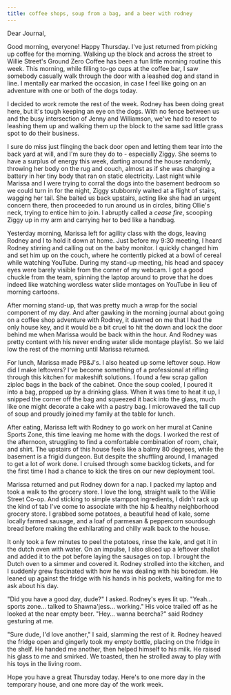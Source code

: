 ```yaml
---
title: coffee shops, soup from a bag, and a beer with rodney
---
```


Dear Journal,

Good morning, everyone! Happy Thursday. I've just returned from picking
up coffee for the morning. Walking up the block and across the street to
Willie Street's Ground Zero Coffee has been a fun little morning routine
this week. This morning, while filling to-go cups at the coffee bar, I
saw somebody casually walk through the door with a leashed dog and stand
in line. I mentally ear marked the occasion, in case I feel like going
on an adventure with one or both of the dogs today.

I decided to work remote the rest of the week. Rodney has been doing
great here, but it's tough keeping an eye on the dogs. With no fence
between us and the busy intersection of Jenny and Williamson, we've had
to resort to leashing them up and walking them up the block to the same
sad little grass spot to do their business.

I sure do miss just flinging the back door open and letting them tear
into the back yard at will, and I'm sure they do to - especially Ziggy.
She seems to have a surplus of energy this week, darting around the
house randomly, throwing her body on the rug and couch, almost as if she
was charging a battery in her tiny body that ran on static electricity.
Last night while Marissa and I were trying to corral the dogs into the
basement bedroom so we could turn in for the night, Ziggy stubbornly
waited at a flight of stairs, wagging her tail. She baited us back
upstairs, acting like she had an urgent concern there, then proceeded to
run around us in circles, biting Ollie's neck, trying to entice him to
join. I abruptly called a *cease fire*, scooping Ziggy up in my arm and
carrying her to bed like a handbag.

Yesterday morning, Marissa left for agility class with the dogs, leaving
Rodney and I to hold it down at home. Just before my 9:30 meeting, I
heard Rodney stirring and calling out on the baby monitor. I quickly
changed him and set him up on the couch, where he contently picked at a
bowl of cereal while watching YouTube. During my stand-up meeting, his
head and spacey eyes were barely visible from the corner of my webcam. I
got a good chuckle from the team, spinning the laptop around to prove
that he does indeed like watching wordless water slide montages on
YouTube in lieu of morning cartoons.

After morning stand-up, that was pretty much a wrap for the social
component of my day. And after gawking in the morning journal about
going on a coffee shop adventure with Rodney, it dawned on me that I had
the only house key, and it would be a bit cruel to hit the down and lock
the door behind me when Marissa would be back within the hour. And
Rodney was pretty content with his never ending water slide montage
playlist. So we laid low the rest of the morning until Marissa returned.

For lunch, Marissa made PB&J's. I also heated up some leftover soup. How
did I make leftovers? I've become something of a professional at rifling
through this kitchen for makeshift solutions. I found a few scrap gallon
ziploc bags in the back of the cabinet. Once the soup cooled, I poured
it into a bag, propped up by a drinking glass. When it was time to heat
it up, I snipped the corner off the bag and squeezed it back into the
glass, much like one might decorate a cake with a pastry bag. I
microwaved the tall cup of soup and proudly joined my family at the
table for lunch.

After eating, Marissa left with Rodney to go work on her mural at Canine
Sports Zone, this time leaving me home with the dogs. I worked the rest
of the afternoon, struggling to find a comfortable combination of room,
chair, and shirt. The upstairs of this house feels like a balmy 80
degrees, while the basement is a frigid dungeon. But despite the
shuffling around, I managed to get a lot of work done. I cruised through
some backlog tickets, and for the first time I had a chance to kick the
tires on our new deployment tool.

Marissa returned and put Rodney down for a nap. I packed my laptop and
took a walk to the grocery store. I love the long, straight walk to the
Willie Street Co-op. And sticking to simple stamppot ingredients, I
didn't rack up the kind of tab I've come to associate with the hip &
healthy neighborhood grocery store. I grabbed some potatoes, a beautiful
head of kale, some locally farmed sausage, and a loaf of parmesan &
peppercorn sourdough bread before making the exhilarating and chilly
walk back to the house.

It only took a few minutes to peel the potatoes, rinse the kale, and get
it in the dutch oven with water. On an impulse, I also sliced up a
leftover shallot and added it to the pot before laying the sausages on
top. I brought the Dutch oven to a simmer and covered it. Rodney
strolled into the kitchen, and I suddenly grew fascinated with how he
was dealing with his boredom. He leaned up against the fridge with his
hands in his pockets, waiting for me to ask about his day.

"Did you have a good day, dude?" I asked. Rodney's eyes lit up. "Yeah…
sports zone… talked to Shawna'jess… working." His voice trailed off as
he looked at the near empty beer. "Hey… wanna beercha?" said Rodney
gesturing at me.

"Sure dude, I'd love another," I said, slamming the rest of it. Rodney
heaved the fridge open and gingerly took my empty bottle, placing on the
fridge in the shelf. He handed me another, then helped himself to his
milk. He raised his glass to me and smirked. We toasted, then he
strolled away to play with his toys in the living room.

Hope you have a great Thursday today. Here's to one more day in the
temporary house, and one more day of the work week.

